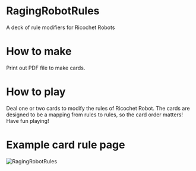 # RagingRobotRules
A deck of rule modifiers for Ricochet Robots

# How to make
Print out PDF file to make cards.

# How to play
Deal one or two cards to modify the rules of Ricochet Robot.
The cards are designed to be a mapping from rules to rules, so the card order matters!
Have fun playing!

# Example card rule page
![RagingRobotRules](https://github.com/SmoothDragon/RagingRobotRules/blob/main/RagingRobotRules.png)
